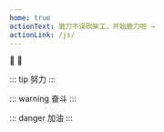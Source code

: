 ```yaml
---
home: true
actionText: 磨刀不误砍柴工，开始磨刀吧 →
actionLink: /js/
---
```


:tada: :100:

::: tip
努力
:::

::: warning
奋斗
:::

::: danger
加油
:::
